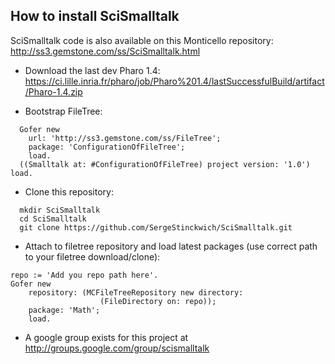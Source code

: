 ## How to install SciSmalltalk

SciSmalltalk code is also available on this Monticello repository: http://ss3.gemstone.com/ss/SciSmalltalk.html

* Download the last dev Pharo 1.4: https://ci.lille.inria.fr/pharo/job/Pharo%201.4/lastSuccessfulBuild/artifact/Pharo-1.4.zip

* Bootstrap FileTree:

```Smalltalk
  Gofer new
    url: 'http://ss3.gemstone.com/ss/FileTree';
    package: 'ConfigurationOfFileTree';
    load.
  ((Smalltalk at: #ConfigurationOfFileTree) project version: '1.0') load.
```

* Clone this repository:

```shell
  mkdir SciSmalltalk
  cd SciSmalltalk
  git clone https://github.com/SergeStinckwich/SciSmalltalk.git
```

* Attach to filetree repository and load latest packages (use correct path to your filetree download/clone):

```Smalltalk
repo := 'Add you repo path here'.
Gofer new
    repository: (MCFileTreeRepository new directory: 
                    (FileDirectory on: repo));
    package: 'Math';
    load.
```

* A google group exists for this project at http://groups.google.com/group/scismalltalk